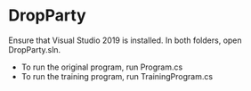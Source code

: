 # DropParty
Ensure that Visual Studio 2019 is installed. In both folders, open DropParty.sln.
- To run the original program, run Program.cs
- To run the training program, run TrainingProgram.cs